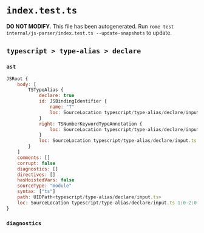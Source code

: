# `index.test.ts`

**DO NOT MODIFY**. This file has been autogenerated. Run `rome test internal/js-parser/index.test.ts --update-snapshots` to update.

## `typescript > type-alias > declare`

### `ast`

```javascript
JSRoot {
	body: [
		TSTypeAlias {
			declare: true
			id: JSBindingIdentifier {
				name: "T"
				loc: SourceLocation typescript/type-alias/declare/input.ts 1:13-1:14 (T)
			}
			right: TSNumberKeywordTypeAnnotation {
				loc: SourceLocation typescript/type-alias/declare/input.ts 1:17-1:23
			}
			loc: SourceLocation typescript/type-alias/declare/input.ts 1:0-1:24
		}
	]
	comments: []
	corrupt: false
	diagnostics: []
	directives: []
	hasHoistedVars: false
	sourceType: "module"
	syntax: ["ts"]
	path: UIDPath<typescript/type-alias/declare/input.ts>
	loc: SourceLocation typescript/type-alias/declare/input.ts 1:0-2:0
}
```

### `diagnostics`

```

```
